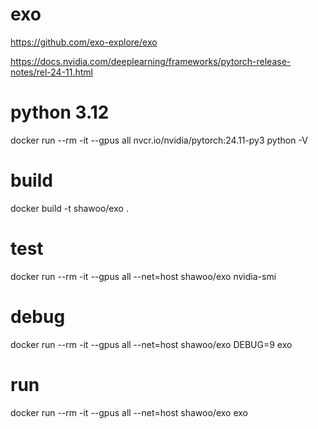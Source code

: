 # exo
https://github.com/exo-explore/exo

https://docs.nvidia.com/deeplearning/frameworks/pytorch-release-notes/rel-24-11.html

# python 3.12
docker run --rm -it --gpus all nvcr.io/nvidia/pytorch:24.11-py3 python -V

# build
docker build -t shawoo/exo .

# test
docker run --rm -it --gpus all --net=host shawoo/exo nvidia-smi

# debug
docker run --rm -it --gpus all --net=host shawoo/exo DEBUG=9 exo

# run
docker run --rm -it --gpus all --net=host shawoo/exo exo
